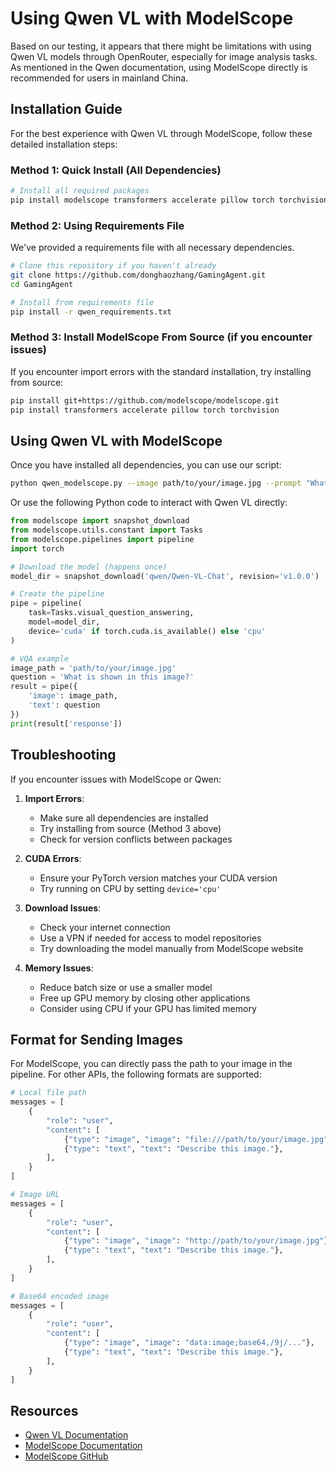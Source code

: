 # Using Qwen VL with ModelScope

Based on our testing, it appears that there might be limitations with using Qwen VL models through OpenRouter, especially for image analysis tasks. As mentioned in the Qwen documentation, using ModelScope directly is recommended for users in mainland China.

## Installation Guide

For the best experience with Qwen VL through ModelScope, follow these detailed installation steps:

### Method 1: Quick Install (All Dependencies)

```bash
# Install all required packages
pip install modelscope transformers accelerate pillow torch torchvision opencv-python protobuf sentencepiece
```

### Method 2: Using Requirements File

We've provided a requirements file with all necessary dependencies.

```bash
# Clone this repository if you haven't already
git clone https://github.com/donghaozhang/GamingAgent.git
cd GamingAgent

# Install from requirements file
pip install -r qwen_requirements.txt
```

### Method 3: Install ModelScope From Source (if you encounter issues)

If you encounter import errors with the standard installation, try installing from source:

```bash
pip install git+https://github.com/modelscope/modelscope.git
pip install transformers accelerate pillow torch torchvision
```

## Using Qwen VL with ModelScope

Once you have installed all dependencies, you can use our script:

```bash
python qwen_modelscope.py --image path/to/your/image.jpg --prompt "What is shown in this image?"
```

Or use the following Python code to interact with Qwen VL directly:

```python
from modelscope import snapshot_download
from modelscope.utils.constant import Tasks
from modelscope.pipelines import pipeline
import torch

# Download the model (happens once)
model_dir = snapshot_download('qwen/Qwen-VL-Chat', revision='v1.0.0')

# Create the pipeline
pipe = pipeline(
    task=Tasks.visual_question_answering,
    model=model_dir,
    device='cuda' if torch.cuda.is_available() else 'cpu'
)

# VQA example
image_path = 'path/to/your/image.jpg'
question = 'What is shown in this image?'
result = pipe({
    'image': image_path,
    'text': question
})
print(result['response'])
```

## Troubleshooting

If you encounter issues with ModelScope or Qwen:

1. **Import Errors**:
   - Make sure all dependencies are installed
   - Try installing from source (Method 3 above)
   - Check for version conflicts between packages

2. **CUDA Errors**:
   - Ensure your PyTorch version matches your CUDA version
   - Try running on CPU by setting `device='cpu'`

3. **Download Issues**:
   - Check your internet connection
   - Use a VPN if needed for access to model repositories
   - Try downloading the model manually from ModelScope website

4. **Memory Issues**:
   - Reduce batch size or use a smaller model
   - Free up GPU memory by closing other applications
   - Consider using CPU if your GPU has limited memory

## Format for Sending Images

For ModelScope, you can directly pass the path to your image in the pipeline. For other APIs, the following formats are supported:

```python
# Local file path
messages = [
    {
        "role": "user",
        "content": [
            {"type": "image", "image": "file:///path/to/your/image.jpg"},
            {"type": "text", "text": "Describe this image."},
        ],
    }
]

# Image URL
messages = [
    {
        "role": "user",
        "content": [
            {"type": "image", "image": "http://path/to/your/image.jpg"},
            {"type": "text", "text": "Describe this image."},
        ],
    }
]

# Base64 encoded image
messages = [
    {
        "role": "user",
        "content": [
            {"type": "image", "image": "data:image;base64,/9j/..."},
            {"type": "text", "text": "Describe this image."},
        ],
    }
]
```

## Resources

- [Qwen VL Documentation](https://github.com/QwenLM/Qwen-VL)
- [ModelScope Documentation](https://modelscope.cn/models/qwen/Qwen-VL-Chat/summary)
- [ModelScope GitHub](https://github.com/modelscope/modelscope) 